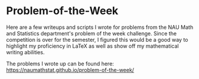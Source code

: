 # Problem-of-the-Week

Here are a few writeups and scripts I wrote for problems from the NAU Math and Statistics department's problem of the week challenge. Since the competition is over for the semester, I figured this would be a good way to highlight my proficiency in LaTeX as well as show off my mathematical writing abilities.

The problems I wrote up can be found here: https://naumathstat.github.io/problem-of-the-week/
